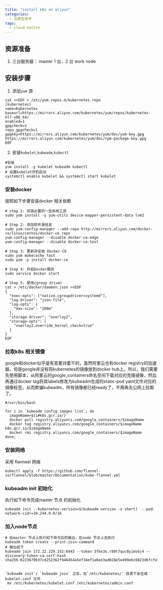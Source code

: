```yaml
---
title: "install k8s on aliyun"
categories:
  - 云原生技术
tags:
  - cloud native 
---
```


##  资源准备
1. 三台服务器： master 1 台，2 台 work node

## 安装步骤
1. 添加`yum` 源
```
cat <<EOF > /etc/yum.repos.d/kubernetes.repo
[kubernetes]
name=Kubernetes
baseurl=https://mirrors.aliyun.com/kubernetes/yum/repos/kubernetes-el7-x86_64/
enabled=1
gpgcheck=1
repo_gpgcheck=1
gpgkey=https://mirrors.aliyun.com/kubernetes/yum/doc/yum-key.gpg https://mirrors.aliyun.com/kubernetes/yum/doc/rpm-package-key.gpg
EOF
```
2. 安装`kubelet`,`kubeadm`,`kubectl`
```
#安装
yum install -y kubelet kubeadm kubectl
# 设置kubelet开机启动
systemctl enable kubelet && systemctl start kubelet
```
### 安装docker
按照如下步骤安装docker 相关依赖
```
# step 1: 安装必要的一些系统工具
sudo yum install -y yum-utils device-mapper-persistent-data lvm2

# Step 2: 添加软件源信息
sudo yum-config-manager --add-repo http://mirrors.aliyun.com/docker-ce/linux/centos/docker-ce.repo
yum-config-manager --disable docker-ce-edge
yum-config-manager --disable docker-ce-test

# Step 3: 更新并安装 Docker-CE
sudo yum makecache fast
sudo yum -y install docker-ce

# Step 4: 开启Docker服务
sudo service docker start

# Step 5: 更改cgroup driver
cat > /etc/docker/daemon.json <<EOF
{
  "exec-opts": ["native.cgroupdriver=systemd"],
  "log-driver": "json-file",
  "log-opts": {
    "max-size": "100m"
  },
  "storage-driver": "overlay2",
  "storage-opts": [
    "overlay2.override_kernel_check=true"
  ]
}
EOF
```
### 拉取k8s 相关镜像
google和docker似乎是有意要对着干的，虽然阿里云也有docker registry的加速器，但是google并没有将kubernetes的镜像放到docker hub上。所以，我们需要先使用脚本，从阿里云的google_containers命名空间下载对应的克隆镜像，然后再通过docker tag将其labels修改为kubeadm生成的static-pod yaml文件对应的镜像标签。从而欺骗kubeadm，所有镜像都已经ready了，不用再去公网上拉取了。
```
#/usr/bin/bash

for i in `kubeadm config images list`; do 
  imageName=${i#k8s.gcr.io/}
  docker pull registry.aliyuncs.com/google_containers/$imageName
  docker tag registry.aliyuncs.com/google_containers/$imageName k8s.gcr.io/$imageName
  docker rmi registry.aliyuncs.com/google_containers/$imageName
done;
```
### 安装网络

采用 flanneel 网络
```
kubectl apply -f https://github.com/flannel-io/flannel/blob/master/Documentation/kube-flannel.yml
```
### kubeadm init 初始化
执行如下命令完成master 节点 的初始化
```
kubeadm init --kubernetes-version=$(kubeadm version -o short)  --pod-network-cidr=10.244.0.0/16
```
### 加入node节点

```
# 在master 节点上执行如下命令后的输出，在node 节点上去执行
kubeadm token create --print-join-command
# 输出如下
kubeadm join 172.22.229.152:6443 --token 3fmx3o.r80t7quc8yimvbj4 --discovery-token-ca-cert-hash sha256:6223679b37cd252362f946454a5ef34ef1a6ee3ad028e5e499e6c0823d6fcfe1 


`kubeadm init`/ `kubeadm join` 之后，在`/etc/kubenetes/` 目录下会生成kubelet.conf 文件
 mv /etc/kubernetes/kubelet.conf /etc/kubernetes/admin.conf
 

```